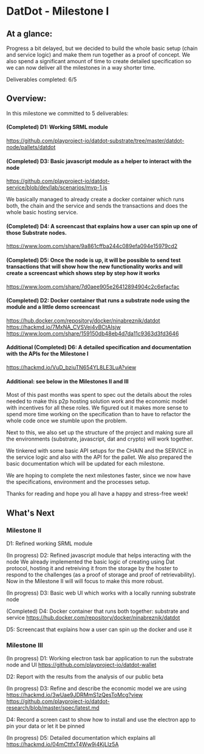 # DatDot - Milestone I

## At a glance:
Progress a bit delayed, but we decided to build the whole basic setup (chain and service logic) and make them run together as a proof of concept. We also spend a significant amount of time to create detailed specification so we can now deliver all the milestones in a way shorter time.

Deliverables completed: 6/5

## Overview:

In this milestone we committed to 5 deliverables:

#### (Completed) D1: Working SRML module
https://github.com/playproject-io/datdot-substrate/tree/master/datdot-node/pallets/datdot

#### (Completed) D3: Basic javascript module as a helper to interact with the node
https://github.com/playproject-io/datdot-service/blob/dev/lab/scenarios/mvp-1.js

We basically managed to already create a docker container which runs both, the chain and the service and sends the transactions and does the whole basic hosting service.

#### (Completed) D4: A screencast that explains how a user can spin up one of those Substrate nodes.
https://www.loom.com/share/9a861cffba244c089efa094e15979cd2

#### (Completed) D5: Once the node is up, it will be possible to send test transactions that will show how the new functionality works and will create a screencast which shows step by step how it works
https://www.loom.com/share/7d0aee905e26412894904c2c6efacfac

#### (Completed) D2: Docker container that runs a substrate node using the module and a little demo screencast
https://hub.docker.com/repository/docker/ninabreznik/datdot
https://hackmd.io/7MxNA_CVSVej4vBCtAIsjw
https://www.loom.com/share/159150db48eb4d7da11c9363d3fd3646

#### Additional (Completed) D6: A detailed specification and documentation with the APIs for the Milestone I
https://hackmd.io/VuD_bziuTN654YL8LE3LuA?view

#### Additional: see below in the Milestones II and III

Most of this past months was spent to spec out the details about the roles needed to make this p2p hosting solution work and the economic model with incentives for all these roles. We figured out it makes more sense to spend more time working on the specification than to have to refactor the whole code once we stumble upon the problem.

Next to this, we also set up the structure of the project and making sure all the environments (substrate, javascript, dat and crypto) will work together.

We tinkered with some basic API setups for the CHAIN and the SERVICE in the service logic and also with the API for the pallet. We also prepared the basic documentation which will be updated for each milestone.

We are hoping to complete the next milestones faster, since we now have the specifications, environment and the processes setup.

Thanks for reading and hope you all have a happy and stress-free week!

## What's Next

### Milestone II
D1: Refined working SRML module

(In progress) D2: Refined javascript module that helps interacting with the node
We already implemented the basic logic of creating using Dat protocol, hosting it and retreiving it from the storage by the hoster to respond to the challenges (as a proof of storage and proof of retrievability). Now in the Milestone II will will focus to make this more robust.

(In progress) D3: Basic web UI which works with a locally running substrate node

(Completed) D4: Docker container that runs both together: substrate and service
https://hub.docker.com/repository/docker/ninabreznik/datdot

D5: Screencast that explains how a user can spin up the docker and use it

### Milestone III

(In progress) D1: Working electron task bar application to run the substrate node and UI
https://github.com/playproject-io/datdot-wallet

D2: Report with the results from the analysis of our public beta

(In progress) D3: Refine and describe the economic model we are using
https://hackmd.io/3wUae9JDRMmS1zQesToMcg?view
https://github.com/playproject-io/datdot-research/blob/master/spec/latest.md

D4: Record a screen cast to show how to install and use the electron app to pin your data or let it be pinned

(In progress) D5: Detailed documentation which explains all
https://hackmd.io/04mCttfxT4Ww9i4KjLIz5A
